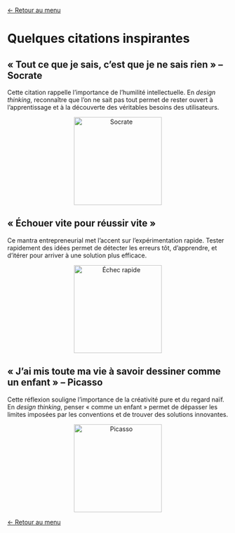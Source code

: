 [← Retour au menu](README.md)

# Quelques citations inspirantes

## « Tout ce que je sais, c’est que je ne sais rien » – Socrate

Cette citation rappelle l’importance de l’humilité intellectuelle. En _design thinking_, reconnaître que l’on ne sait pas tout permet de rester ouvert à l’apprentissage et à la découverte des véritables besoins des utilisateurs.

<p align="center">
<img src="https://www.thoughtco.com/thmb/6PzsBpB0zI5FEd6M6H6DBCkVpTs=/1500x0/filters:no_upscale():max_bytes(150000):strip_icc()/socrates-greece-athens-546975617-589b585e3df78c47586efb7d.jpg" width="200px" alt="Socrate">
</p>

## « Échouer vite pour réussir vite »

Ce mantra entrepreneurial met l’accent sur l’expérimentation rapide. Tester rapidement des idées permet de détecter les erreurs tôt, d’apprendre, et d’itérer pour arriver à une solution plus efficace.

<p align="center">
<img src="https://media2.giphy.com/media/v1.Y2lkPTc5MGI3NjExYzhhNXExY2F0NGllbHVreDR4ZXdoeDFncmR3NGRrOTF6YzFlaXZ2biZlcD12MV9pbnRlcm5hbF9naWZfYnlfaWQmY3Q9Zw/BJryxkpRGruMBG69y8/giphy.webp" width="200px" alt="Échec rapide">
</p>

## « J’ai mis toute ma vie à savoir dessiner comme un enfant » – Picasso

Cette réflexion souligne l’importance de la créativité pure et du regard naïf. En _design thinking_, penser « comme un enfant » permet de dépasser les limites imposées par les conventions et de trouver des solutions innovantes.

<p align="center">
<img src="https://media0.giphy.com/media/v1.Y2lkPTc5MGI3NjExNXRmN2luOHp6anR0eWM4NjdzbG8xenI1cjVtcHJ1bzRtb2ttM3R3aiZlcD12MV9pbnRlcm5hbF9naWZfYnlfaWQmY3Q9Zw/eR2SonKcZNILC/giphy.webp" width="200px" alt="Picasso">
</p>

[← Retour au menu](README.md)
